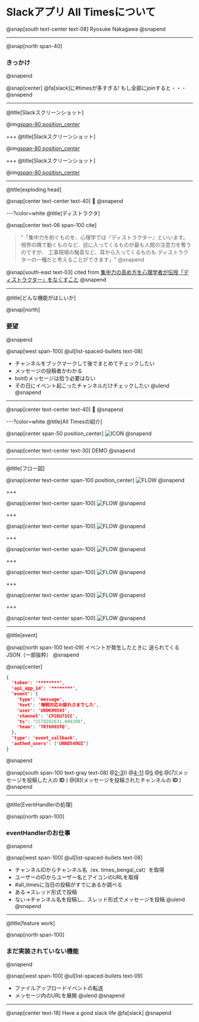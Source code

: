 # Slackアプリ All Timesについて

@snap[south text-center text-08]
Ryosuke Nakagawa
@snapend

---
@snap[north span-40]
### きっかけ
@snapend

@snap[center]
@fa[slack]に#timesが多すぎる!
もし全部にjoinすると・・・
@snapend

---
@title[Slackスクリーンショット]

@img[span-80 position_center](assets/img/slack_home_normal.png)

+++
@title[Slackスクリーンショット]

@img[span-80 position_center](assets/img/slack_home_fruid.png)

+++
@title[Slackスクリーンショット]

@img[span-80 position_center](assets/img/slack_home_fruid_rect.png)


---
@title[exploding head]

@snap[center text-center text-40]
🤯
@snapend

<!-- 6枚目 -->
---?color=white
@title[ディストラクタ]

@snap[center text-06 span-100 cite]
> "「集中力を削ぐものを、心理学では『ディストラクター』といいます。
> 視界の隅で動くものなど、目に入ってくるものが最も人間の注意力を奪うのですが、
> 工事現場の騒音など、耳から入ってくるものも
> ディストラクターの一種だと考えることができます」"
@snapend

@snap[south-east text-03]
cited from [集中力の高め方を心理学者が伝授「ディストラクター」をなくすこと](https://news.livedoor.com/article/detail/10669129/)
@snapend

---
@title[どんな機能がほしいか]

@snap[north]
### 要望
@snapend

@snap[west span-100]
@ul[list-spaced-bullets text-08]
- チャンネルをブックマークして後でまとめてチェックしたい
- メッセージの投稿者かわかる
- botのメッセージは拾う必要はない
- その日にイベント起こったチャンネルだけチェックしたい
@ulend
@snapend

<!-- 7枚目 -->
---

@snap[center text-center text-40]
🤔
@snapend

<!-- 8枚目 -->
---?color=white
@title[All Timesの紹介]

@snap[center span-50 position_center]
![ICON](assets/img/all_times_icon.png)
@snapend

<!-- 9枚目 -->
---

@snap[center text-center text-30]
DEMO
@snapend

<!-- 9枚目 -->
---
@title[フロー図]

@snap[center text-center span-100 position_center]
![FLOW](assets/img/all_times_usecase.png)
@snapend

<!-- 10枚目 -->
+++

@snap[center text-center span-100]
![FLOW](assets/img/all_times_usecase-1.png)
@snapend

<!-- 11枚目 -->
+++

@snap[center text-center span-100]
![FLOW](assets/img/all_times_usecase-2.png)
@snapend

<!-- 7-3 -->
+++

@snap[center text-center span-100]
![FLOW](assets/img/all_times_usecase-3.png)
@snapend

<!-- 7-4 -->
+++

@snap[center text-center span-100]
![FLOW](assets/img/all_times_usecase-4.png)
@snapend

<!-- 7-5 -->
+++

@snap[center text-center span-100]
![FLOW](assets/img/all_times_usecase-5.png)
@snapend

<!-- 7-6 -->
+++

@snap[center text-center span-100]
![FLOW](assets/img/all_times_usecase-6.png)
@snapend

---
@title[event]

@snap[north span-100 text-09]
イベントが発生したときに
送られてくるJSON（一部抜粋）
@snapend

@snap[center]
```json
{
  'token': '********',
  'api_app_id': '********',
  'event': {
    'type': 'message',
    'text': '増税対応お疲れさまでした',
    'user': 'UKDKXN543',
    'channel': 'CP2BU7SCC',
    'ts': '1570282631.000200',
    'team': 'TKT6H65TQ',
  },
  'type': 'event_callback',
  'authed_users': ['UNND549UZ']
}
```
@snapend

@snap[south span-100 text-gray text-08]
@[2-3](tokenとapi_app_idで正当なリクエストか検証)))
@[4-11](発生したイベントに関する情報)
@[5](発生したイベントのタイプ。これはメッセージが投稿されたとき。)
@[6](投稿されたメッセージ内容)
@[7](メッセージを投稿した人の **ID** )
@[8](メッセージを投稿されたチャンネルの **ID** )
@snapend

---
@title[EventHandlerの処理]

@snap[north span-100]
### eventHandlerのお仕事
@snapend


@snap[west span-100]
@ul[list-spaced-bullets text-08]
- チャンネルIDからチャンネル名（ex. times_bengal_cat）を取得
- ユーザーのIDからユーザー名とアイコンのURLを取得
- #all_timesに当日の投稿がすでにあるか調べる
- ある→スレッド形式で投稿
- ない→チャンネル名を投稿し、スレッド形式でメッセージを投稿
@ulend
@snapend

---

@title[feature work]

@snap[north span-100]
### まだ実装されていない機能
@snapend

@snap[west span-100]
@ul[list-spaced-bullets text-09]
- ファイルアップロードイベントの転送
- メッセージ内のURLを展開
@ulend
@snapend


<!-- 最後のスライド -->
---

@snap[center text-18]
Have a good slack life @fa[slack]
@snapend
